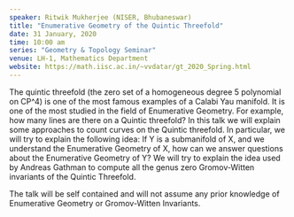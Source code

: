 ```yaml
---
speaker: Ritwik Mukherjee (NISER, Bhubaneswar)
title: "Enumerative Geometry of the Quintic Threefold"
date: 31 January, 2020
time: 10:00 am
series: "Geometry & Topology Seminar"
venue: LH-1, Mathematics Department
website: https://math.iisc.ac.in/~vvdatar/gt_2020_Spring.html
---
```


The quintic threefold (the zero set of a homogeneous degree 5 polynomial on CP^4) is one of the 
most famous examples of a Calabi Yau manifold. It is one of the most studied in the field of Enumerative 
Geometry. For example, how many lines are there on a Quintic threefold? In this talk we will explain some 
approaches to count curves on the Quintic threefold. In particular, we will try to explain the following idea: 
If Y is a submanifold of X, and we understand the Enumerative Geometry of X, how can we answer questions 
about the Enumerative Geometry of Y? We will try to explain the idea used by Andreas Gathman to compute 
all the genus zero Gromov-Witten invariants of the Quintic Threefold. 

The talk will be self contained and will not assume any prior knowledge of Enumerative Geometry or Gromov-Witten Invariants. 
